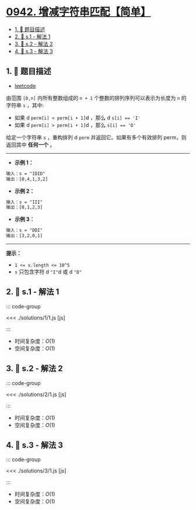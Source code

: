 # [0942. 增减字符串匹配【简单】](https://github.com/tnotesjs/TNotes.leetcode/tree/main/notes/0942.%20%E5%A2%9E%E5%87%8F%E5%AD%97%E7%AC%A6%E4%B8%B2%E5%8C%B9%E9%85%8D%E3%80%90%E7%AE%80%E5%8D%95%E3%80%91)

<!-- region:toc -->

- [1. 📝 题目描述](#1--题目描述)
- [2. 🎯 s.1 - 解法 1](#2--s1---解法-1)
- [3. 🎯 s.2 - 解法 2](#3--s2---解法-2)
- [4. 🎯 s.3 - 解法 3](#4--s3---解法-3)

<!-- endregion:toc -->

## 1. 📝 题目描述

- [leetcode](https://leetcode.cn/problems/di-string-match/)

由范围 `[0,n]` 内所有整数组成的 `n + 1` 个整数的排列序列可以表示为长度为 `n` 的字符串 `s` ，其中:

- 如果 d `perm[i] < perm[i + 1]`d ，那么 d `s[i] == 'I'`
- 如果 d `perm[i] > perm[i + 1]`d ，那么 `s[i] == 'D'`

给定一个字符串 `s` ，重构排列 d `perm` 并返回它。如果有多个有效排列 perm，则返回其中 **任何一个** 。

---

- **示例 1：**

```txt
输入：s = "IDID"
输出：[0,4,1,3,2]
```

- **示例 2：**

```txt
输入：s = "III"
输出：[0,1,2,3]
```

- **示例 3：**

```txt
输入：s = "DDI"
输出：[3,2,0,1]
```

---

**提示：**

- `1 <= s.length <= 10^5`
- `s` 只包含字符 d `"I"`d 或 d `"D"`

## 2. 🎯 s.1 - 解法 1

::: code-group

<<< ./solutions/1/1.js [js]

:::

- 时间复杂度：$O(1)$
- 空间复杂度：$O(1)$

## 3. 🎯 s.2 - 解法 2

::: code-group

<<< ./solutions/2/1.js [js]

:::

- 时间复杂度：$O(1)$
- 空间复杂度：$O(1)$

## 4. 🎯 s.3 - 解法 3

::: code-group

<<< ./solutions/3/1.js [js]

:::

- 时间复杂度：$O(1)$
- 空间复杂度：$O(1)$
